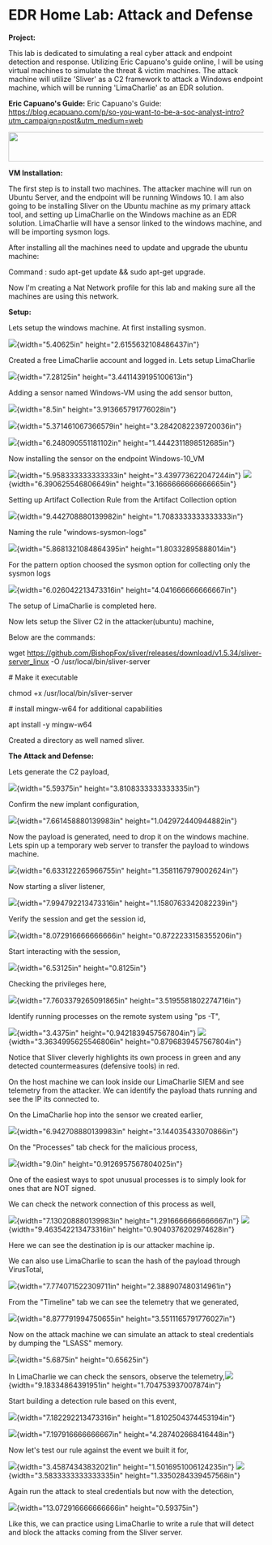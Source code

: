 # EDR Home Lab: Attack and Defense
**Project:**

This lab is dedicated to simulating a real cyber attack and endpoint
detection and response. Utilizing Eric Capuano\'s guide online, I will
be using virtual machines to simulate the threat & victim machines. The
attack machine will utilize \'Sliver\' as a C2 framework to attack a
Windows endpoint machine, which will be running \'LimaCharlie\' as an
EDR solution.

**Eric Capuano\'s Guide:**
Eric Capuano's Guide: https://blog.ecapuano.com/p/so-you-want-to-be-a-soc-analyst-intro?utm_campaign=post&utm_medium=web

<img src="https://github.com/muja789/EDR-Project/tree/main/EDR-Project/media/image13.png" width="733" height="58.176" />

**VM Installation:**

The first step is to install two machines. The attacker machine will run
on Ubuntu Server, and the endpoint will be running Windows 10. I am also
going to be installing Sliver on the Ubuntu machine as my primary attack
tool, and setting up LimaCharlie on the Windows machine as an EDR
solution. LimaCharlie will have a sensor linked to the windows machine,
and will be importing sysmon logs.

After installing all the machines need to update and upgrade the ubuntu
machine:

Command : sudo apt-get update && sudo apt-get upgrade.

Now I'm creating a Nat Network profile for this lab and making sure all
the machines are using this network.

**Setup:**

Lets setup the windows machine. At first installing sysmon.

![](vertopal_fa1d1801ea58461baf81334156427f0e/media/image1.png){width="5.40625in"
height="2.6155632108486437in"}

Created a free LimaCharlie account and logged in. Lets setup LimaCharlie

![](vertopal_fa1d1801ea58461baf81334156427f0e/media/image19.png){width="7.28125in"
height="3.4411439195100613in"}

Adding a sensor named Windows-VM using the add sensor button,

![](vertopal_fa1d1801ea58461baf81334156427f0e/media/image29.png){width="8.5in"
height="3.913665791776028in"}

![](vertopal_fa1d1801ea58461baf81334156427f0e/media/image16.png){width="5.371461067366579in"
height="3.2842082239720036in"}

![](vertopal_fa1d1801ea58461baf81334156427f0e/media/image11.png){width="6.248090551181102in"
height="1.4442311898512685in"}

Now installing the sensor on the endpoint Windows-10_VM

![](vertopal_fa1d1801ea58461baf81334156427f0e/media/image20.png){width="5.958333333333333in"
height="3.439773622047244in"}
![](vertopal_fa1d1801ea58461baf81334156427f0e/media/image22.png){width="6.390625546806649in"
height="3.1666666666666665in"}

Setting up Artifact Collection Rule from the Artifact Collection option

![](vertopal_fa1d1801ea58461baf81334156427f0e/media/image30.png){width="9.442708880139982in"
height="1.7083333333333333in"}

Naming the rule "windows-sysmon-logs"

![](vertopal_fa1d1801ea58461baf81334156427f0e/media/image2.png){width="5.8681321084864395in"
height="1.80332895888014in"}

For the pattern option choosed the sysmon option for collecting only the
sysmon logs

![](vertopal_fa1d1801ea58461baf81334156427f0e/media/image15.png){width="6.026042213473316in"
height="4.041666666666667in"}

The setup of LimaCharlie is completed here.

Now lets setup the Sliver C2 in the attacker(ubuntu) machine,

Below are the commands:

wget
https://github.com/BishopFox/sliver/releases/download/v1.5.34/sliver-server_linux
-O /usr/local/bin/sliver-server

\# Make it executable

chmod +x /usr/local/bin/sliver-server

\# install mingw-w64 for additional capabilities

apt install -y mingw-w64

Created a directory as well named sliver.

**The Attack and Defense:**

Lets generate the C2 payload,

![](vertopal_fa1d1801ea58461baf81334156427f0e/media/image3.png){width="5.59375in"
height="3.8108333333333335in"}

Confirm the new implant configuration,

![](vertopal_fa1d1801ea58461baf81334156427f0e/media/image10.png){width="7.661458880139983in"
height="1.042972440944882in"}

Now the payload is generated, need to drop it on the windows machine.
Lets spin up a temporary web server to transfer the payload to windows
machine.

![](vertopal_fa1d1801ea58461baf81334156427f0e/media/image23.png){width="6.633122265966755in"
height="1.3581167979002624in"}

Now starting a sliver listener,

![](vertopal_fa1d1801ea58461baf81334156427f0e/media/image21.png){width="7.994792213473316in"
height="1.1580763342082239in"}

Verify the session and get the session id,

![](vertopal_fa1d1801ea58461baf81334156427f0e/media/image26.png){width="8.072916666666666in"
height="0.8722233158355206in"}

Start interacting with the session,

![](vertopal_fa1d1801ea58461baf81334156427f0e/media/image8.png){width="6.53125in"
height="0.8125in"}

Checking the privileges here,

![](vertopal_fa1d1801ea58461baf81334156427f0e/media/image27.png){width="7.7603379265091865in"
height="3.5195581802274716in"}

Identify running processes on the remote system using "ps -T",

![](vertopal_fa1d1801ea58461baf81334156427f0e/media/image12.png){width="3.4375in"
height="0.9421839457567804in"}
![](vertopal_fa1d1801ea58461baf81334156427f0e/media/image18.png){width="3.3634995625546806in"
height="0.8796839457567804in"}

Notice that Sliver cleverly highlights its own process in green and any
detected countermeasures (defensive tools) in red.

On the host machine we can look inside our LimaCharlie SIEM and see
telemetry from the attacker. We can identify the payload thats running
and see the IP its connected to.

On the LimaCharlie hop into the sensor we created earlier,

![](vertopal_fa1d1801ea58461baf81334156427f0e/media/image17.png){width="6.942708880139983in"
height="3.144035433070866in"}

On the "Processes" tab check for the malicious process,

![](vertopal_fa1d1801ea58461baf81334156427f0e/media/image32.png){width="9.0in"
height="0.9126957567804025in"}

One of the easiest ways to spot unusual processes is to simply look for
ones that are NOT signed.

We can check the network connection of this process as well,

![](vertopal_fa1d1801ea58461baf81334156427f0e/media/image4.png){width="7.130208880139983in"
height="1.2916666666666667in"}
![](vertopal_fa1d1801ea58461baf81334156427f0e/media/image7.png){width="9.463542213473316in"
height="0.9040376202974628in"}

Here we can see the destination ip is our attacker machine ip.

We can also use LimaCharlie to scan the hash of the payload through
VirusTotal,

![](vertopal_fa1d1801ea58461baf81334156427f0e/media/image24.png){width="7.774071522309711in"
height="2.388907480314961in"}

From the "Timeline" tab we can see the telemetry that we generated,

![](vertopal_fa1d1801ea58461baf81334156427f0e/media/image33.png){width="8.877791994750655in"
height="3.5511165791776027in"}

Now on the attack machine we can simulate an attack to steal credentials
by dumping the "LSASS" memory.

![](vertopal_fa1d1801ea58461baf81334156427f0e/media/image9.png){width="5.6875in"
height="0.65625in"}

In LimaCharlie we can check the sensors, observe the
telemetry,![](vertopal_fa1d1801ea58461baf81334156427f0e/media/image14.png){width="9.18334864391951in"
height="1.704753937007874in"}

Start building a detection rule based on this event,

![](vertopal_fa1d1801ea58461baf81334156427f0e/media/image25.png){width="7.182292213473316in"
height="1.8102504374453194in"}

![](vertopal_fa1d1801ea58461baf81334156427f0e/media/image31.png){width="7.197916666666667in"
height="4.287402668416448in"}

Now let's test our rule against the event we built it for,

![](vertopal_fa1d1801ea58461baf81334156427f0e/media/image28.png){width="3.45874343832021in"
height="1.5016951006124235in"}
![](vertopal_fa1d1801ea58461baf81334156427f0e/media/image5.png){width="3.5833333333333335in"
height="1.3350284339457568in"}

Again run the attack to steal credentials but now with the detection,

![](vertopal_fa1d1801ea58461baf81334156427f0e/media/image6.png){width="13.072916666666666in"
height="0.59375in"}

Like this, we can practice using LimaCharlie to write a rule that will
detect and block the attacks coming from the Sliver server.
